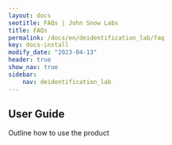 ```yaml
---
layout: docs
seotitle: FAQs | John Snow Labs
title: FAQs
permalink: /docs/en/deidentification_lab/faq
key: docs-install
modify_date: "2023-04-13"
header: true
show_nav: true
sidebar:
    nav: deidentification_lab
---
```


<div class="main-docs" markdown="1"><div class="h3-box" markdown="1">

## User Guide

<div>
Outline how to use the product
</div>